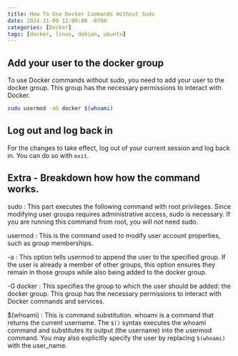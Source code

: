 ```yaml
---
title: How To Use Docker Commands Without Sudo
date: 2024-11-09 12:00:00 -0700
categories: [Docker]
tags: [docker, linux, debian, ubuntu]
---
```

## Add your user to the docker group
To use Docker commands without sudo, you need to add your user to the docker group. This group has the necessary permissions to interact with Docker.
```bash
sudo usermod -aG docker $(whoami)
```
## Log out and log back in
For the changes to take effect, log out of your current session and log back in. You can do so with `exit`.

## Extra - Breakdown how how the command works.
sudo
: This part executes the following command with root privileges.
Since modifying user groups requires administrative access, sudo is necessary. If you are running this command from root, you will not need sudo.

usermod
: This is the command used to modify user account properties, such as group memberships.

-a
: This option tells usermod to append the user to the specified group.
If the user is already a member of other groups, this option ensures they remain in those groups while also being added to the docker group.

-G docker
: This specifies the group to which the user should be added: the docker group.
This group has the necessary permissions to interact with Docker commands and services.

\$(whoami)
: This is command substitution.
whoami is a command that returns the current username.
The `$()` syntax executes the whoami command and substitutes its output (the username) into the usermod command. You may also explicitly specify the user by replacing `$(whoami)` with the user_name.